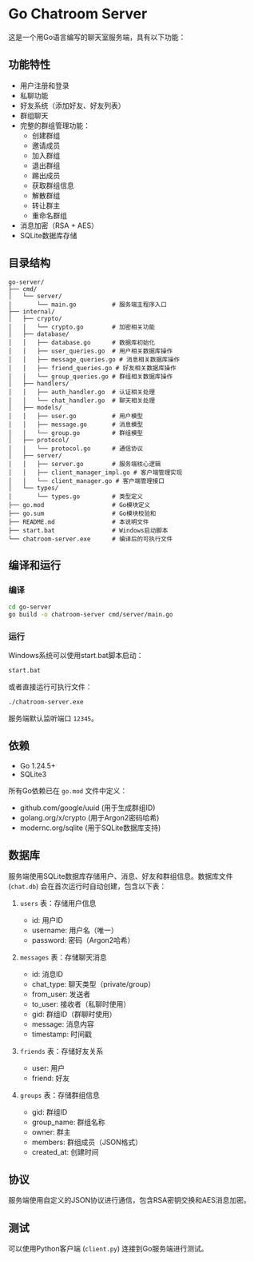 # Go Chatroom Server

这是一个用Go语言编写的聊天室服务端，具有以下功能：

## 功能特性

- 用户注册和登录
- 私聊功能
- 好友系统（添加好友、好友列表）
- 群组聊天
- 完整的群组管理功能：
  - 创建群组
  - 邀请成员
  - 加入群组
  - 退出群组
  - 踢出成员
  - 获取群组信息
  - 解散群组
  - 转让群主
  - 重命名群组
- 消息加密（RSA + AES）
- SQLite数据库存储

## 目录结构

```
go-server/
├── cmd/
│   └── server/
│       └── main.go          # 服务端主程序入口
├── internal/
│   ├── crypto/
│   │   └── crypto.go        # 加密相关功能
│   ├── database/
│   │   ├── database.go      # 数据库初始化
│   │   ├── user_queries.go  # 用户相关数据库操作
│   │   ├── message_queries.go # 消息相关数据库操作
│   │   ├── friend_queries.go # 好友相关数据库操作
│   │   └── group_queries.go # 群组相关数据库操作
│   ├── handlers/
│   │   ├── auth_handler.go  # 认证相关处理
│   │   └── chat_handler.go  # 聊天相关处理
│   ├── models/
│   │   ├── user.go          # 用户模型
│   │   ├── message.go       # 消息模型
│   │   └── group.go         # 群组模型
│   ├── protocol/
│   │   └── protocol.go      # 通信协议
│   ├── server/
│   │   ├── server.go        # 服务端核心逻辑
│   │   ├── client_manager_impl.go # 客户端管理实现
│   │   └── client_manager.go # 客户端管理接口
│   └── types/
│       └── types.go         # 类型定义
├── go.mod                   # Go模块定义
├── go.sum                   # Go模块校验和
├── README.md                # 本说明文件
├── start.bat                # Windows启动脚本
└── chatroom-server.exe      # 编译后的可执行文件
```

## 编译和运行

### 编译

```bash
cd go-server
go build -o chatroom-server cmd/server/main.go
```

### 运行

Windows系统可以使用start.bat脚本启动：

```bash
start.bat
```

或者直接运行可执行文件：

```bash
./chatroom-server.exe
```

服务端默认监听端口 `12345`。

## 依赖

- Go 1.24.5+
- SQLite3

所有Go依赖已在 `go.mod` 文件中定义：

- github.com/google/uuid (用于生成群组ID)
- golang.org/x/crypto (用于Argon2密码哈希)
- modernc.org/sqlite (用于SQLite数据库支持)

## 数据库

服务端使用SQLite数据库存储用户、消息、好友和群组信息。数据库文件 (`chat.db`) 会在首次运行时自动创建，包含以下表：

1. `users` 表：存储用户信息
   - id: 用户ID
   - username: 用户名（唯一）
   - password: 密码（Argon2哈希）

2. `messages` 表：存储聊天消息
   - id: 消息ID
   - chat_type: 聊天类型（private/group）
   - from_user: 发送者
   - to_user: 接收者（私聊时使用）
   - gid: 群组ID（群聊时使用）
   - message: 消息内容
   - timestamp: 时间戳

3. `friends` 表：存储好友关系
   - user: 用户
   - friend: 好友

4. `groups` 表：存储群组信息
   - gid: 群组ID
   - group_name: 群组名称
   - owner: 群主
   - members: 群组成员（JSON格式）
   - created_at: 创建时间

## 协议

服务端使用自定义的JSON协议进行通信，包含RSA密钥交换和AES消息加密。

## 测试

可以使用Python客户端 (`client.py`) 连接到Go服务端进行测试。
